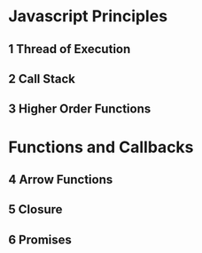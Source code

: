 # Javascript Principles
## 1 Thread of Execution
## 2 Call Stack
## 3 Higher Order Functions
# Functions and Callbacks
## 4 Arrow Functions
## 5 Closure
## 6 Promises

